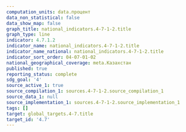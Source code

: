 ```yaml
---
computation_units: data.процент
data_non_statistical: false
data_show_map: false
graph_title: national_indicators.4-7-1-2.title
graph_type: line
indicator: 4.7.1.2
indicator_name: national_indicators.4-7-1-2.title
indicator_name_national: national_indicators.4-7-1-2.title
indicator_sort_order: 04-07-01-02
national_geographical_coverage: meta.Казахстан
published: true
reporting_status: complete
sdg_goal: '4'
source_active_1: true
source_compilation_1: sources.4-7-1-2.source_compilation_1
source_data_1: null
source_implementation_1: sources.4-7-1-2.source_implementation_1
tags: []
target: global_targets.4-7.title
target_id: '4.7'
---
```


